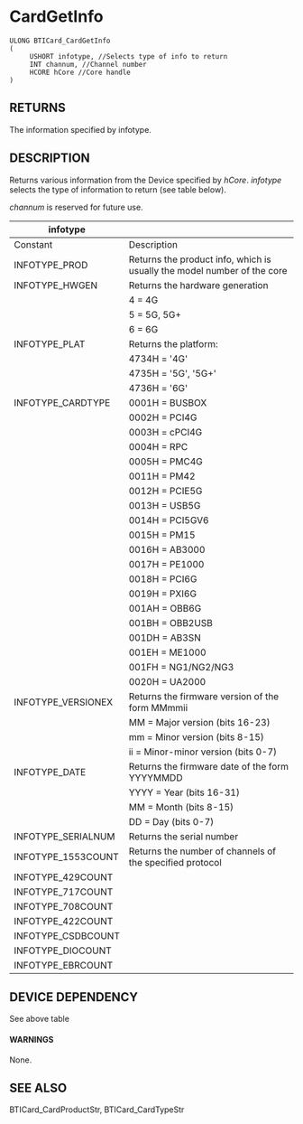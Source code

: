 # **CardGetInfo**

```
ULONG BTICard_CardGetInfo
(
     USHORT infotype, //Selects type of info to return
     INT channum, //Channel number
     HCORE hCore //Core handle
)
```
## **RETURNS**

The information specified by infotype.

## **DESCRIPTION**

Returns various information from the Device specified by *hCore*. *infotype* selects the type of information to return (see table below).

*channum* is reserved for future use.

| infotype           |                                                                         |
|--------------------|-------------------------------------------------------------------------|
| Constant           | Description                                                             |
| INFOTYPE_PROD      | Returns the product info, which is usually the model number of the core |
| INFOTYPE_HWGEN     | Returns the hardware generation                                         |
|                    | 4 = 4G                                                                  |
|                    | 5 = 5G, 5G+                                                             |
|                    | 6 = 6G                                                                  |
| INFOTYPE_PLAT      | Returns the platform:                                                   |
|                    | 4734H = '4G'                                                            |
|                    | 4735H = '5G', '5G+'                                                     |
|                    | 4736H = '6G'                                                            |
| INFOTYPE_CARDTYPE  | 0001H = BUSBOX                                                          |
|                    | 0002H = PCI4G                                                           |
|                    | 0003H = cPCI4G                                                          |
|                    | 0004H = RPC                                                             |
|                    | 0005H = PMC4G                                                           |
|                    | 0011H = PM42                                                            |
|                    | 0012H = PCIE5G                                                          |
|                    | 0013H = USB5G                                                           |
|                    | 0014H = PCI5GV6                                                         |
|                    | 0015H = PM15                                                            |
|                    | 0016H = AB3000                                                          |
|                    | 0017H = PE1000                                                          |
|                    | 0018H = PCI6G                                                           |
|                    | 0019H = PXI6G                                                           |
|                    | 001AH = OBB6G                                                           |
|                    | 001BH = OBB2USB                                                         |
|                    | 001DH = AB3SN                                                           |
|                    | 001EH = ME1000                                                          |
|                    | 001FH = NG1/NG2/NG3                                                     |
|                    | 0020H = UA2000                                                          |
| INFOTYPE_VERSIONEX | Returns the firmware version of the form MMmmii                         |
|                    | MM = Major version (bits 16-23)                                         |
|                    | mm = Minor version (bits 8-15)                                          |
|                    | ii = Minor-minor version (bits 0-7)                                     |
| INFOTYPE_DATE      | Returns the firmware date of the form YYYYMMDD                          |
|                    | YYYY = Year (bits 16-31)                                                |
|                    | MM = Month (bits 8-15)                                                  |
|                    | DD = Day (bits 0-7)                                                     |
| INFOTYPE_SERIALNUM | Returns the serial number                                               |
| INFOTYPE_1553COUNT | Returns the number of channels of the specified protocol                |
| INFOTYPE_429COUNT  |                                                                         |
| INFOTYPE_717COUNT  |                                                                         |
| INFOTYPE_708COUNT  |                                                                         |
| INFOTYPE_422COUNT  |                                                                         |
| INFOTYPE_CSDBCOUNT |                                                                         |
| INFOTYPE_DIOCOUNT  |                                                                         |
| INFOTYPE_EBRCOUNT  |                                                                         |

## **DEVICE DEPENDENCY**

See above table

#### **WARNINGS**

None.

## **SEE ALSO**

BTICard\_CardProductStr, BTICard\_CardTypeStr